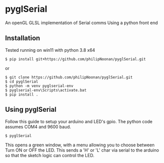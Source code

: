 # pyglSerial
An openGL GLSL implementation of Serial comms Using a python front end

## Installation

Tested running on win11 with python 3.8 x64

```shell
$ pip install git+https://github.com/philipNoonan/pyglSerial.git
```
or 

```shell
$ git clone https://github.com/philipNoonan/pyglSerial.git
$ cd pyglSerial
$ python -m venv pyglserial-env
$ pyglserial-env\Scripts\activate.bat
$ pip install .
```

## Using pyglSerial


Follow this guide to setup your arduino and LED's gpio. The python code assumes COM4 and 9600 baud.
```
$ pyglSerial
```

This opens a green window, with a menu allowing you to choose between Turn ON or OFF the LED. This sends a 'H' or 'L' char via serial to the arduino so that the sketch logic can control the LED.
